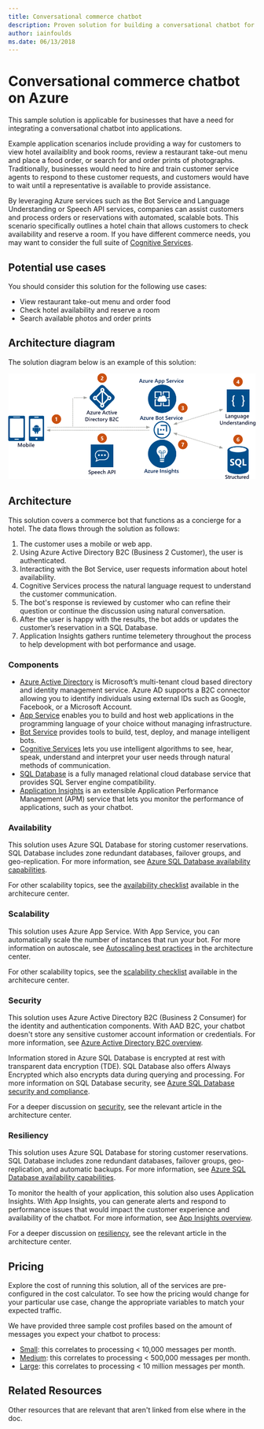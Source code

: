 ```yaml
---
title: Conversational commerce chatbot
description: Proven solution for building a conversational chatbot for commerce applications in Azure.
author: iainfoulds
ms.date: 06/13/2018
---
```

# Conversational commerce chatbot on Azure

This sample solution is applicable for businesses that have a need for integrating a conversational chatbot into applications.

Example application scenarios include providing a way for customers to view hotel availaiblity and book rooms, review a restaurant take-out menu and place a food order, or search for and order prints of photographs. Traditionally, businesses would need to hire and train customer service agents to respond to these customer requests, and customers would have to wait until a representative is available to provide assistance.

By leveraging Azure services such as the Bot Service and Language Understanding or Speech API services, companies can assist customers and process orders or reservations with automated, scalable bots. This scenario specifically outlines a hotel chain that allows customers to check availability and reserve a room. If you have different commerce needs, you may want to consider the full suite of [Cognitive Services][cognitive-docs].

## Potential use cases

You should consider this solution for the following use cases:

* View restaurant take-out menu and order food
* Check hotel availability and reserve a room
* Search available photos and order prints

## Architecture diagram

The solution diagram below is an example of this solution:

![Architecture overview of the Azure components involved in a commerce chatbot][architecture]

## Architecture

This solution covers a commerce bot that functions as a concierge for a hotel. The data flows through the solution as follows:

1. The customer uses a mobile or web app.
2. Using Azure Active Directory B2C (Business 2 Customer), the user is authenticated.
3. Interacting with the Bot Service, user requests information about hotel availability.
4. Cognitive Services process the natural language request to understand the customer communication.
5. The bot's response is reviewed by customer who can refine their question or continue the discussion using natural conversation.
6. After the user is happy with the results, the bot adds or updates the customer’s reservation in a SQL Database.
7. Application Insights gathers runtime telemetery throughout the process to help development with bot performance and usage.

### Components

* [Azure Active Directory][aad-docs] is Microsoft’s multi-tenant cloud based directory and identity management service. Azure AD supports a B2C connector allowing you to identify individuals using external IDs such as Google, Facebook, or a Microsoft Account.
* [App Service][appservice-docs] enables you to build and host web applications in the programming language of your choice without managing infrastructure.
* [Bot Service][botservice-docs] provides tools to build, test, deploy, and manage intelligent bots.
* [Cognitive Services][cognitive-docs] lets you use intelligent algorithms to see, hear, speak, understand and interpret your user needs through natural methods of communication.
* [SQL Database][sqldatabase-docs] is a fully managed relational cloud database service that provides SQL Server engine compatibility.
* [Application Insights][appinsights-doc] is an extensible Application Performance Management (APM) service that lets you monitor the performance of applications, such as your chatbot.

### Availability

This solution uses Azure SQL Database for storing customer reservations. SQL Database includes zone redundant databases, failover groups, and geo-replication. For more information, see [Azure SQL Database availability capabilities][sqlavailability-docs].

For other scalability topics, see the [availability checklist][availability] available in the architecure center.

### Scalability

This solution uses Azure App Service. With App Service, you can automatically scale the number of instances that run your bot. For more information on autoscale, see [Autoscaling best practices][autoscaling] in the architecture center.

For other scalability topics, see the [scalability checklist][scalability] available in the architecure center.

### Security

This solution uses Azure Active Directory B2C (Business 2 Consumer) for the identity and authentication components. With AAD B2C, your chatbot doesn't store any sensitive customer account information or credentials. For more information, see [Azure Active Directory B2C overview][aadb2c-docs].

Information stored in Azure SQL Database is encrypted at rest with transparent data encryption (TDE). SQL Database also offers Always Encrypted which also encrypts data during querying and processing. For more information on SQL Database security, see [Azure SQL Database security and compliance][sqlsecurity-docs].

For a deeper discussion on [security][], see the relevant article in the architecture center.

### Resiliency

This solution uses Azure SQL Database for storing customer reservations. SQL Database includes zone redundant databases, failover groups, geo-replication, and automatic backups. For more information, see [Azure SQL Database availability capabilities][sqlavailability-docs].

To monitor the health of your application, this solution also uses Application Insights. With App Insights, you can generate alerts and respond to performance issues that would impact the customer experience and availability of the chatbot. For more information, see [App Insights overview][appinsights-docs].

For a deeper discussion on [resiliency][], see the relevant article in the architecture center.

## Pricing

Explore the cost of running this solution, all of the services are pre-configured in the cost calculator.  To see how the pricing would change for your particular use case, change the appropriate variables to match your expected traffic.

We have provided three sample cost profiles based on the amount of messages you expect your chatbot to process:

* [Small][small-pricing]: this correlates to processing < 10,000 messages per month.
* [Medium][medium-pricing]: this correlates to processing < 500,000 messages per month.
* [Large][large-pricing]: this correlates to processing < 10 million messages per month.

## Related Resources

Other resources that are relevant that aren't linked from else where in the doc.

<!-- links -->
[aadb2c-docs]: /azure/active-directory-b2c/active-directory-b2c-overview
[appinsights-docs]: /azure/application-insights/app-insights-overview
[architecture]: ./media/commerce-chatbot/architecture-commerce-chatbot.png
[resource-groups]: /azure/azure-resource-manager/resource-group-overview
[aad-docs]: /azure/active-directory/
[appservice-docs]: /azure/app-service/
[botservice-docs]: /azure/bot-service/
[cognitive-docs]: /azure/cognitive-services/
[sqldatabase-docs]: /azure/sql-database/
[appinsights-doc]: /azure/application-insights/
[availability]: ../../checklist/availability.md
[resiliency]: ../../resiliency/index.md
[security]: ../../patterns/category/security.md
[sqlavailability-docs]: /azure/sql-database/sql-database-technical-overview#availability-capabilities
[sqlsecurity-docs]: /azure/sql-database/sql-database-technical-overview#advanced-security-and-compliance
[scalability]: ../../checklist/scalability.md
[autoscaling]: ../../best-practices/auto-scaling.md
[small-pricing]: https://azure.com/e/dce05b6184904c50b38e1a8654f726b6
[medium-pricing]: https://azure.com/e/304d17106afc480dbc414f9726078a03
[large-pricing]: https://azure.com/e/8319dd5e5e3d4f118f9029e32a80e887
